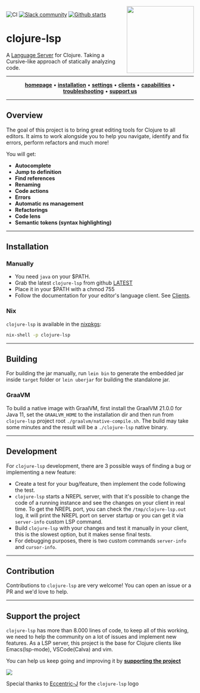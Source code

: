 <img src="images/logo-dark.svg" width="180" align="right">

![CI](https://img.shields.io/github/workflow/status/clojure-lsp/clojure-lsp/CI?style=flat-square)
[![Slack community](https://img.shields.io/badge/Slack-chat-blue?style=flat-square)](https://clojurians.slack.com/archives/CPABC1H61)
[![Github starts](https://img.shields.io/github/stars/clojure-lsp/clojure-lsp?style=social)](https://github.com/clojure-lsp/clojure-lsp)


# clojure-lsp

A [Language Server](https://microsoft.github.io/language-server-protocol/) for Clojure. Taking a Cursive-like approach of statically analyzing code.

<hr>
<p align="center">
  <a href="https://clojure-lsp.github.io/clojure-lsp"><strong>homepage</strong></a> •
  <a href="https://clojure-lsp.github.io/clojure-lsp/#installation"><strong>installation</strong></a> •
  <a href="https://clojure-lsp.github.io/clojure-lsp/settings"><strong>settings</strong></a> •
  <a href="https://clojure-lsp.github.io/clojure-lsp/clients"><strong>clients</strong></a> •
  <a href="https://clojure-lsp.github.io/clojure-lsp/capabilities"><strong>capabilities</strong></a> •
  <a href="https://clojure-lsp.github.io/clojure-lsp/troubleshooting"><strong>troubleshooting</strong></a> •
  <a href="https://opencollective.com/clojure-lsp"><strong>support us</strong></a>
</p>
<hr>

## Overview 

The goal of this project is to bring great editing tools for Clojure to all editors.
It aims to work alongside you to help you navigate, identify and fix errors, perform refactors and much more!

You will get:

- **Autocomplete**
- **Jump to definition**
- **Find references**
- **Renaming**
- **Code actions**
- **Errors**
- **Automatic ns management**
- **Refactorings**
- **Code lens**
- **Semantic tokens (syntax highlighting)**

---
## Installation

### Manually

- You need `java` on your $PATH.
- Grab the latest `clojure-lsp` from github [LATEST](https://github.com/snoe/clojure-lsp/releases/latest)
- Place it in your $PATH with a chmod 755
- Follow the documentation for your editor's language client. See [Clients](//clojure-lsp.github.io/clojure-lsp/clients).

### Nix

`clojure-lsp` is available in the [nixpkgs](https://github.com/NixOS/nixpkgs/blob/master/pkgs/development/tools/misc/clojure-lsp/default.nix):

```bash
nix-shell -p clojure-lsp
```

---
## Building

For building the jar manually, run `lein bin` to generate the embedded jar inside `target` folder or `lein uberjar` for building the standalone jar.

### GraaVM

To build a native image with GraalVM, first install the GraalVM 21.0.0 for Java 11, set the `GRAALVM_HOME` to the installation dir and then run from `clojure-lsp` project root `./graalvm/native-compile.sh`. The build may take some minutes and the result will be a `./clojure-lsp` native binary.

---
## Development

For `clojure-lsp` development, there are 3 possible ways of finding a bug or implementing a new feature:
- Create a test for your bug/feature, then implement the code following the test.
- `clojure-lsp` starts a NREPL server, with that it's possible to change the code of a running instance and see the changes on your client in real time. To get the NREPL port, you can check the `/tmp/clojure-lsp.out` log, it will print the NREPL port on server startup or you can get it via `server-info` custom LSP command.
- Build `clojure-lsp` with your changes and test it manually in your client, this is the slowest option, but it makes sense final tests.
- For debugging purposes, there is two custom commands `server-info` and `cursor-info`.

---
## Contribution

Contributions to `clojure-lsp` are very welcome! You can open an issue or a PR and we'd love to help.

---
## Support the project

`clojure-lsp` has more than 8.000 lines of code, to keep all of this working, we need to help the community on a lot of issues and implement new features. As a LSP server, this project is the base for Clojure clients like Emacs(lsp-mode), VSCode(Calva) and vim.

You can help us keep going and improving it by **[supporting the project](https://opencollective.com/clojure-lsp)**

[![](https://opencollective.com/clojure-lsp/tiers/backer.svg)](https://opencollective.com/clojure-lsp)

Special thanks to [Eccentric-J](https://eccentric-j.com/) for the `clojure-lsp` logo
